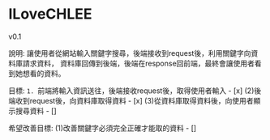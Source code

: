 # ILoveCHLEE

v0.1

說明: 
    讓使用者從網站輸入關鍵字搜尋，後端接收到request後，利用關鍵字向資料庫請求資料，
    資料庫回傳到後端，後端在response回前端，最終會讓使用者看到她想看的資料。

目標:
    `1. `前端將輸入資訊送往，後端接收request後，取得使用者輸入 - [x] 
    (2)後端收到request後，向資料庫取得資料 - [x]
    (3)從資料庫取得資料後，向使用者顯示搜尋資料 - []
  
希望改善目標:
    (1)改善關鍵字必須完全正確才能取的資料 - []
